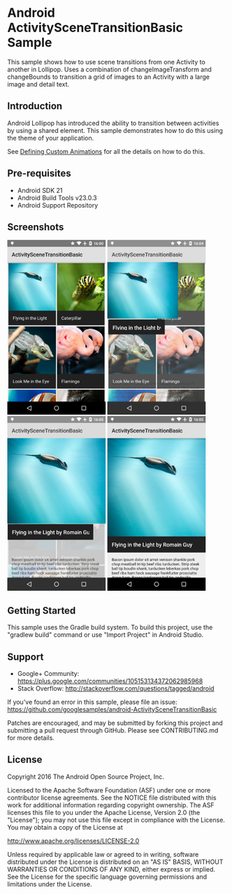 
Android ActivitySceneTransitionBasic Sample
===================================

This sample shows how to use scene transitions from one Activity to another in Lollipop.
Uses a combination of changeImageTransform and changeBounds to transition a grid of images
to an Activity with a large image and detail text.

Introduction
------------

Android Lollipop has introduced the ability to transition between activities by using a shared element.
This sample demonstrates how to do this using the theme of your application.

See [Defining Custom Animations][1] for all the details on how to do this.

[1]: https://developer.android.com/training/material/animations.html#Transitions

Pre-requisites
--------------

- Android SDK 21
- Android Build Tools v23.0.3
- Android Support Repository

Screenshots
-------------

<img src="screenshots/1-main.png" height="400" alt="Screenshot"/> <img src="screenshots/2-transition.png" height="400" alt="Screenshot"/> <img src="screenshots/3-transition.png" height="400" alt="Screenshot"/> <img src="screenshots/4-detail.png" height="400" alt="Screenshot"/> 

Getting Started
---------------

This sample uses the Gradle build system. To build this project, use the
"gradlew build" command or use "Import Project" in Android Studio.

Support
-------

- Google+ Community: https://plus.google.com/communities/105153134372062985968
- Stack Overflow: http://stackoverflow.com/questions/tagged/android

If you've found an error in this sample, please file an issue:
https://github.com/googlesamples/android-ActivitySceneTransitionBasic

Patches are encouraged, and may be submitted by forking this project and
submitting a pull request through GitHub. Please see CONTRIBUTING.md for more details.

License
-------

Copyright 2016 The Android Open Source Project, Inc.

Licensed to the Apache Software Foundation (ASF) under one or more contributor
license agreements.  See the NOTICE file distributed with this work for
additional information regarding copyright ownership.  The ASF licenses this
file to you under the Apache License, Version 2.0 (the "License"); you may not
use this file except in compliance with the License.  You may obtain a copy of
the License at

http://www.apache.org/licenses/LICENSE-2.0

Unless required by applicable law or agreed to in writing, software
distributed under the License is distributed on an "AS IS" BASIS, WITHOUT
WARRANTIES OR CONDITIONS OF ANY KIND, either express or implied.  See the
License for the specific language governing permissions and limitations under
the License.
